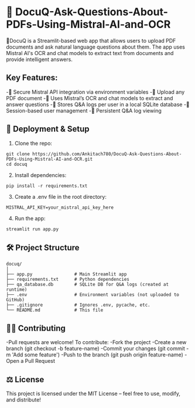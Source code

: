# 📝 DocuQ-Ask-Questions-About-PDFs-Using-Mistral-AI-and-OCR
📄DocuQ is a Streamlit-based web app that allows users to upload PDF documents and ask natural language questions about them. The app uses Mistral AI's OCR and chat models to extract text from documents and provide intelligent answers.
## Key Features:
-🔐 Secure Mistral API integration via environment variables
-📄 Upload any PDF document
-🤖 Uses Mistral’s OCR and chat models to extract and answer questions
-🧠 Stores Q&A logs per user in a local SQLite database
-👤 Session-based user management
-💾 Persistent Q&A log viewing

## 🚀 Deployment & Setup
1. Clone the repo:
```
git clone https://github.com/Ankitach780/DocuQ-Ask-Questions-About-PDFs-Using-Mistral-AI-and-OCR.git
cd docuq
```
2. Install dependencies:
```
pip install -r requirements.txt
```
3. Create a .env file in the root directory:
```
MISTRAL_API_KEY=your_mistral_api_key_here
```
4. Run the app:
```
streamlit run app.py
```

## 🛠️ Project Structure
```
docuq/
│
├── app.py                # Main Streamlit app
├── requirements.txt      # Python dependencies
├── qa_database.db        # SQLite DB for Q&A logs (created at runtime)
├── .env                  # Environment variables (not uploaded to GitHub)
├── .gitignore            # Ignores .env, pycache, etc.
└── README.md             # This file
```

## 🙋‍♀️ Contributing
-Pull requests are welcome! To contribute:
-Fork the project
-Create a new branch (git checkout -b feature-name)
-Commit your changes (git commit -m 'Add some feature')
-Push to the branch (git push origin feature-name)
-Open a Pull Request

## ⚖️ License
This project is licensed under the MIT License
 – feel free to use, modify, and distribute!
